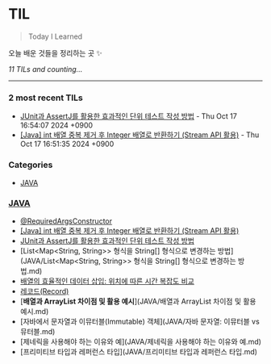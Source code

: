 # TIL
> Today I Learned

오늘 배운 것들을 정리하는 곳 ✨


_11 TILs and counting..._

---

### 2 most recent TILs

- [JUnit과 AssertJ를 활용한 효과적인 단위 테스트 작성 방법](JAVA/EffectiveUnitTestingWithJUnitAndAssertJ.md) - Thu Oct 17 16:54:07 2024 +0900
- [[Java] int 배열 중복 제거 후 Integer 배열로 반환하기 (Stream API 활용)](JAVA/DistinctArrayExample.md) - Thu Oct 17 16:51:35 2024 +0900

### Categories

- [JAVA](#JAVA)

### [JAVA](#JAVA)
- [@RequiredArgsConstructor](JAVA/@RequiredArgsConstructor.md)
- [[Java] int 배열 중복 제거 후 Integer 배열로 반환하기 (Stream API 활용)](JAVA/DistinctArrayExample.md)
- [JUnit과 AssertJ를 활용한 효과적인 단위 테스트 작성 방법](JAVA/EffectiveUnitTestingWithJUnitAndAssertJ.md)
- [List<Map<String, String>> 형식을 String[] 형식으로 변경하는 방법](JAVA/List<Map<String, String>> 형식을 String[] 형식으로 변경하는 방법.md)
- [배열의 효율적인 데이터 삽입: 위치에 따른 시간 복잡도 비교](JAVA/array-insertion-time-complexity.md)
- [레코드(Record)](JAVA/레코드(Record).md)
- [**배열과 ArrayList 차이점 및 활용 예시**](JAVA/배열과 ArrayList 차이점 및 활용 예시.md)
- [자바에서 문자열과 이뮤터블(Immutable) 객체](JAVA/자바 문자열: 이뮤터블 vs 뮤터블.md)
- [제네릭을 사용해야 하는 이유와 예](JAVA/제네릭을 사용해야 하는 이유와 예.md)
- [프리미티브 타입과 레퍼런스 타입](JAVA/프리미티브 타입과 레퍼런스 타입.md)


